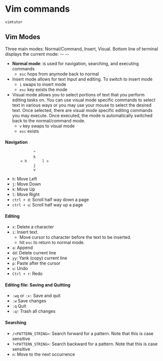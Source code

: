 # Vim commands

`vimtutor`

## Vim Modes

Three main modes: Normal/Command, Insert, Visual.
Bottom line of terminal displays the current mode: -- <MODE> --

- **Normal mode**: is used for navigation, searching, and executing commands
  - `esc` hops from anymode back to normal
- Insert mode allows for text input and editing. To switch to insert mode
  - `i` swaps to insert mode
  - `esc` key exists the mode
- Visual mode allows you to select portions of text that you perform editing tasks on. You can use visual mode specific commands to select text in various ways or you may use your mouse to select the desired text. Once selected, there are visual mode specific editing commands you may execute. Once executed, the mode is automatically switched back to the normal/command mode.
  - `v` key swaps to visual mode
  - `esc` exists

#### Navigation

```shell
             ^
             k            
       < h       l >               
             j                     
             v
```

- `h`: Move Left
- `j`: Move Down
- `k`: Move Up
- `l`: Move Right
- `ctrl + d`: Scroll half way down a page
- `ctrl + u`: Scroll half way up a page

#### Editing
- `x`: Delete a character 
- `i`: Insert text. 
  - Move cursor to character before the text to be inserted. 
  - hit `esc` to return to normal mode.
- `a`: Append
- `dd`: Delete current line
- `yy`: Yank (copy) current line
- `p`: Paste after the cursor
- `u`: Undo
- `Ctrl + r`: Redo


#### Editing file: Saving and Quitting

- `:wq` or `:x:` Save and quit
- `:w` Save changes
- `:q` Quit
- `:q!` Trash all changes





#### Searching

- `/<PATTERN_STRING>`: Search forward for a pattern. Note that this is case sensitive
- `?<PATTERN_STRING>`: Search backward for a pattern. Note that this is case sensitive
- `n`: Move to the next occurrence

